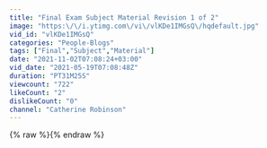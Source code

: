 ```yaml
---
title: "Final Exam Subject Material Revision 1 of 2"
image: "https:\/\/i.ytimg.com\/vi\/vlKDe1IMGsQ\/hqdefault.jpg"
vid_id: "vlKDe1IMGsQ"
categories: "People-Blogs"
tags: ["Final","Subject","Material"]
date: "2021-11-02T07:08:24+03:00"
vid_date: "2021-05-19T07:08:48Z"
duration: "PT31M25S"
viewcount: "722"
likeCount: "2"
dislikeCount: "0"
channel: "Catherine Robinson"
---
```

{% raw %}{% endraw %}
